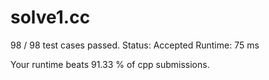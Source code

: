 # solve1.cc

98 / 98 test cases passed.
Status: Accepted
Runtime: 75 ms

Your runtime beats 91.33 % of cpp submissions.

